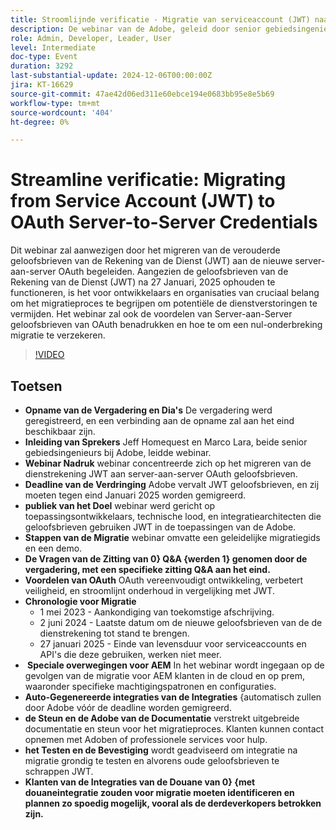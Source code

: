 ```yaml
---
title: Stroomlijnde verificatie - Migratie van serviceaccount (JWT) naar externe server-naar-server referenties
description: De webinar van de Adobe, geleid door senior gebiedsingenieurs Jeff Homequest en Marco Lara, concentreerde zich op het migreren van de rekening JWT van de dienst aan OAuth server-aan-server geloofsbrieven, die de afkeuringstermijn van Januari 2025, migratiestappen, voordelen van OAuth, en speciale overwegingen voor AEM benadrukken, met uitgebreide steun en documentatie die voor het proces wordt verstrekt.
role: Admin, Developer, Leader, User
level: Intermediate
doc-type: Event
duration: 3292
last-substantial-update: 2024-12-06T00:00:00Z
jira: KT-16629
source-git-commit: 47ae42d06ed311e60ebce194e0683bb95e8e5b69
workflow-type: tm+mt
source-wordcount: '404'
ht-degree: 0%

---
```



# Streamline verificatie: Migrating from Service Account (JWT) to OAuth Server-to-Server Credentials

Dit webinar zal aanwezigen door het migreren van de verouderde geloofsbrieven van de Rekening van de Dienst (JWT) aan de nieuwe server-aan-server OAuth begeleiden. Aangezien de geloofsbrieven van de Rekening van de Dienst (JWT) na 27 Januari, 2025 ophouden te functioneren, is het voor ontwikkelaars en organisaties van cruciaal belang om het migratieproces te begrijpen om potentiële de dienstverstoringen te vermijden. Het webinar zal ook de voordelen van Server-aan-Server geloofsbrieven van OAuth benadrukken en hoe te om een nul-onderbreking migratie te verzekeren.

>[!VIDEO](https://video.tv.adobe.com/v/3440936/?learn=on&enablevpops)

## Toetsen

* **Opname van de Vergadering en Dia&#39;s** De vergadering werd geregistreerd, en een verbinding aan de opname zal aan het eind beschikbaar zijn.
* **Inleiding van Sprekers** Jeff Homequest en Marco Lara, beide senior gebiedsingenieurs bij Adobe, leidde webinar.
* **Webinar Nadruk** webinar concentreerde zich op het migreren van de dienstrekening JWT aan server-aan-server OAuth geloofsbrieven.
* **Deadline van de Verdringing** Adobe vervalt JWT geloofsbrieven, en zij moeten tegen eind Januari 2025 worden gemigreerd.
* **publiek van het Doel** webinar werd gericht op toepassingsontwikkelaars, technische lood, en integratiearchitecten die geloofsbrieven gebruiken JWT in de toepassingen van de Adobe.
* **Stappen van de Migratie** webinar omvatte een geleidelijke migratiegids en een demo.
* **De Vragen van de Zitting van 0} Q&amp;A {werden 1} genomen door de vergadering, met een specifieke zitting Q&amp;A aan het eind.**
* **Voordelen van OAuth** OAuth vereenvoudigt ontwikkeling, verbetert veiligheid, en stroomlijnt onderhoud in vergelijking met JWT.
* **Chronologie voor Migratie**
   * 1 mei 2023 - Aankondiging van toekomstige afschrijving.
   * 2 juni 2024 - Laatste datum om de nieuwe geloofsbrieven van de de dienstrekening tot stand te brengen.
   * 27 januari 2025 - Einde van levensduur voor serviceaccounts en API&#39;s die deze gebruiken, werken niet meer.
* **&#x200B; Speciale overwegingen voor AEM** In het webinar wordt ingegaan op de gevolgen van de migratie voor AEM klanten in de cloud en op prem, waaronder specifieke machtigingspatronen en configuraties.
* **Auto-Gegenereerde integraties van de Integraties** {automatisch zullen door Adobe vóór de deadline worden gemigreerd.
* **de Steun en de Adobe van de Documentatie** verstrekt uitgebreide documentatie en steun voor het migratieproces. Klanten kunnen contact opnemen met Adoben of professionele services voor hulp.
* **het Testen en de Bevestiging** wordt geadviseerd om integratie na migratie grondig te testen en alvorens oude geloofsbrieven te schrappen JWT.
* **Klanten van de Integraties van de Douane van 0} {met douaneintegratie zouden voor migratie moeten identificeren en plannen zo spoedig mogelijk, vooral als de derdeverkopers betrokken zijn.**